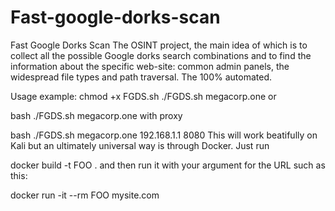 # Fast-google-dorks-scan
Fast Google Dorks Scan
The OSINT project, the main idea of which is to collect all the possible Google dorks search combinations and to find the information about the specific web-site: common admin panels, the widespread file types and path traversal. The 100% automated.

Usage example:
chmod +x FGDS.sh
./FGDS.sh megacorp.one
or

bash ./FGDS.sh megacorp.one
with proxy

bash ./FGDS.sh megacorp.one 192.168.1.1 8080
This will work beatifully on Kali but an ultimately universal way is through Docker. Just run

docker build -t FOO .
and then run it with your argument for the URL such as this:

docker run -it --rm FOO mysite.com
